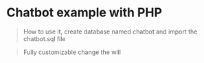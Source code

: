# Chatbot example with PHP

> How to use it, create database named chatbot and import the chatbot.sql file

> Fully customizable change the will